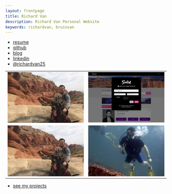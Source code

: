 ```yaml
---
layout: frontpage
title: Richard Van
description: Richard Van Personal Website
keywords: richardvan, bruinvan
---
```


<div class="navbar">
  <div class="navbar-inner">
      <ul class="nav">
          <li><a href="{{ BASE_PATH }}/assets/RichardVanResume.pdf">resume</a></li>
          <li><a href="https://github.com/richardvan">github</a></li>
          <li><a href="http://richardvanblog.wordpress.com">blog</a></li>
          <li><a href="https://www.linkedin.com/in/richardavan">linkedin</a></li>
          <li><a href="https://twitter.com/richardvan25">@richardvan25</a></li>
      </ul>
  </div>
</div>

<table class="wide">
<tr>
  <td class="left">
    <a href="assets/pics/richardvan_2015-03-02.JPG">
        <img src="assets/pics/richardvan_2015-03-02_small.jpg" alt="Richard Van" title="Red Rock Canyon, Las Vegas, Nevada - March 2016"/>
    </a>
  </td>
  <td class="right">
     <a href="assets/pics/sinpalScreenshot.jpg">
        <img src="assets/pics/sinpalScreenshot_small.jpg" alt="R" title="SinPal front page - November 2015"/>
    </a>
  </td>
</tr>
<tr>
  <td class="left">
    <a href="assets/pics/richardvan_2015-03-02.JPG">
        <img src="assets/pics/richardvan_2015-03-02_small.JPG" alt="Richard Van" title="My parent's hometown, Honggai, Vietnam - March 2015"/>
    </a>
  </td>
  <td class="right">
     <a href="assets/pics/richardvan_2013-06-02.JPG">
        <img src="assets/pics/richardvan_2013-06-02_small.JPG" alt="R" title="Koh Racha Yai, Thailand - June 2013"/>
    </a>
  </td>
</tr>
</table>

<div class="navbar">
  <div class="navbar-inner">
      <ul class="nav">
          <li><a href="morefigs.html">see my projects</a></li>
      </ul>
  </div>
</div>
